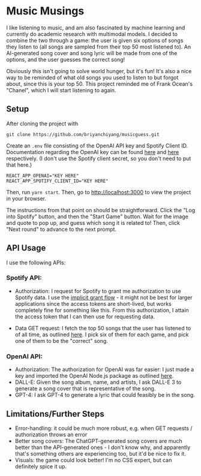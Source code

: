 # Music Musings

I like listening to music, and am also fascinated by machine learning and currently do academic research with multimodal models. I decided to combine the two through a game: the user is given six options of songs they listen to (all songs are sampled from their top 50 most listened to). An AI-generated song cover and song lyric will be made from one of the options, and the user guesses the correct song!

Obviously this isn't going to solve world hunger, but it's fun! It's also a nice way to be reminded of what old songs you used to listen to but forgot about, since this is your top 50. This project reminded me of Frank Ocean's "Chanel", which I will start listening to again.

## Setup

After cloning the project with

```git clone https://github.com/briyanchiyang/musicguess.git```

Create an `.env` file consisting of the OpenAI API key and Spotify Client ID. Documentation regarding the OpenAI key can be found [here](https://platform.openai.com/docs/quickstart?context=node) and [here](https://developer.spotify.com/documentation/web-api/tutorials/getting-started#create-an-app) respectively. (I don't use the Spotify client secret, so you don't need to put that here.)

```
REACT_APP_OPENAI="KEY HERE"
REACT_APP_SPOTIFY_CLIENT_ID="KEY HERE"
```

Then, run `yarn start`. Then, go to [http://localhost:3000](http://localhost:3000) to view the project in your browser.

The instructions from that point on should be straightforward. Click the "Log into Spotify" button, and then the "Start Game" button. Wait for the image and quote to pop up, and guess which song it is related to! Then, click "Next round" to advance to the next prompt.


## API Usage

I use the following APIs:

### Spotify API:
- Authorization: I request for Spotify to grant me authorization to use Spotify data. I use the [implicit grant flow](https://developer.spotify.com/documentation/web-api/tutorials/implicit-flow) - it might not be best for larger applications since the access tokens are short-lived, but works completely fine for something like this. From this authorization, I attain the access token that I can then use for requesting data.

- Data GET request: I fetch the top 50 songs that the user has listened to of all time, as outlined [here](https://developer.spotify.com/documentation/web-api/reference/get-a-list-of-current-users-playlists). I pick six of them for each game, and pick one of them to be the "correct" song.


### OpenAI API:
- Authorization: The authorization for OpenAI was far easier: I just made a key and imported the OpenAI Node.js package as outlined [here](https://platform.openai.com/docs/api-reference/authentication).
- DALL-E: Given the song album, name, and artists, I ask DALL-E 3 to generate a song cover that is representative of the song.
- GPT-4: I ask GPT-4 to generate a lyric that could feasibly be in the song.

## Limitations/Further Steps
- Error-handling: it could be much more robust, e.g. when GET requests / authorization throws an error
- Better song covers: The ChatGPT-generated song covers are much better than the API-generated ones - I don't know why, and apparently that's something others are experiencing too, but it'd be nice to fix it.
- Visuals: the game could look better! I'm no CSS expert, but can definitely spice it up.